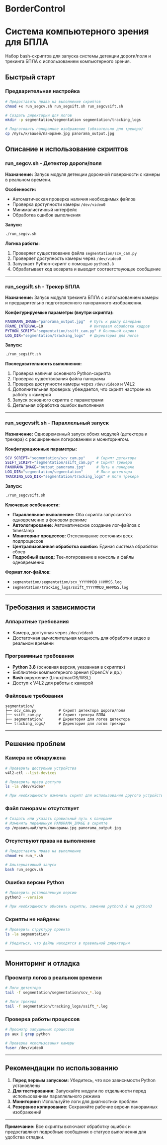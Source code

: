 # BorderControl
# Система компьютерного зрения для БПЛА

Набор bash-скриптов для запуска системы детекции дороги/поля и трекинга БПЛА с использованием компьютерного зрения.

## Быстрый старт

### Предварительная настройка

```bash
# Предоставить права на выполнение скриптов
chmod +x run_segcv.sh run_segsift.sh run_segcvsift.sh

# Создать директории для логов
mkdir -p segmentation/segmentation segmentation/tracking_logs

# Подготовить панорамное изображение (обязательно для трекера)
cp /путь/к/вашей/панораме.jpg panorama_output.jpg
```

## Описание и использование скриптов

### run_segcv.sh - Детектор дороги/поля

**Назначение:** Запуск модуля детекции дорожной поверхности с камеры в реальном времени.

**Особенности:**
- Автоматическая проверка наличия необходимых файлов
- Проверка доступности камеры `/dev/video0`
- Минималистичный интерфейс
- Обработка ошибок выполнения

**Запуск:**
```bash
./run_segcv.sh
```

**Логика работы:**
1. Проверяет существование файла `segmentation/scv_cam.py`
2. Проверяет доступность камеры через `/dev/video0`
3. Запускает Python-скрипт с помощью `python3.8`
4. Обрабатывает код возврата и выводит соответствующее сообщение

---

### run_segsift.sh - Трекер БПЛА

**Назначение:** Запуск модуля трекинга БПЛА с использованием камеры и предварительно подготовленного панорамного изображения.

**Конфигурируемые параметры (внутри скрипта):**
```bash
PANORAMA_IMAGE="panorama_output.jpg"  # Путь к файлу панорамы
FRAME_INTERVAL=10                     # Интервал обработки кадров
PYTHON_SCRIPT="segmentation/ssift_cam.py" # Основной скрипт
LOG_DIR="segmentation/tracking_logs"  # Директория для логов
```

**Запуск:**
```bash
./run_segsift.sh
```

**Последовательность выполнения:**
1. Проверка наличия основного Python-скрипта
2. Проверка существования файла панорамы
3. Проверка доступности камеры через `/dev/video0` и V4L2
4. Дополнительная проверка: убеждается, что скрипт настроен на работу с камерой
5. Запуск основного скрипта с параметрами
6. Детальная обработка ошибок выполнения

---

### run_segcvsift.sh - Параллельный запуск

**Назначение:** Одновременный запуск обоих модулей (детектора и трекера) с расширенным логированием и мониторингом.

**Конфигурационные параметры:**
```bash
SCV_SCRIPT="segmentation/scv_cam.py"     # Скрипт детектора
SSIFT_SCRIPT="segmentation/ssift_cam.py" # Скрипт трекера
PANORAMA_IMAGE="output_panorama.jpg"     # Путь к панораме
LOG_DIR="segmentation/segmentation"      # Логи детектора
TRACKING_LOG_DIR="segmentation/tracking_logs" # Логи трекера
```

**Запуск:**
```bash
./run_segcvsift.sh
```

**Ключевые особенности:**
- **Параллельное выполнение:** Оба скрипта запускаются одновременно в фоновом режиме
- **Автологирование:** Автоматическое создание лог-файлов с timestamp
- **Мониторинг процессов:** Отслеживание состояния всех подпроцессов
- **Централизованная обработка ошибок:** Единая система обработки сбоев
- **Подробный вывод:** Tee-логирование в консоль и файлы одновременно

**Формат лог-файлов:**
- `segmentation/segmentation/scv_YYYYMMDD_HHMMSS.log`
- `segmentation/tracking_logs/ssift_YYYYMMDD_HHMMSS.log`

---

## Требования и зависимости

### Аппаратные требования
- Камера, доступная через `/dev/video0`
- Достаточная вычислительная мощность для обработки видео в реальном времени

### Программные требования
- **Python 3.8** (основная версия, указанная в скриптах)
- Библиотеки компьютерного зрения (OpenCV и др.)
- **Bash** окружение (Linux/macOS/WSL)
- Доступ к V4L2 для работы с камерой

### Файловые требования
```
segmentation/
├── scv_cam.py          # Скрипт детектора дороги/поля
├── ssift_cam.py        # Скрипт трекера БПЛА
├── segmentation/       # Директория для логов детектора
└── tracking_logs/      # Директория для логов трекера
```

---

## Решение проблем

### Камера не обнаружена
```bash
# Проверить доступные устройства
v4l2-ctl --list-devices

# Проверить права доступа
ls -la /dev/video*

# При необходимости изменить скрипт для использования другого устройства
```

### Файл панорамы отсутствует
```bash
# Создать или указать правильный путь к панораме
# Изменить переменную PANORAMA_IMAGE в скрипте
cp /правильный/путь/панорамы.jpg panorama_output.jpg
```

### Отсутствуют права на выполнение
```bash
# Предоставить права на выполнение
chmod +x run_*.sh

# Альтернативный запуск
bash run_segcv.sh
```

### Ошибка версии Python
```bash
# Проверить установленную версию
python3 --version

# При необходимости обновить скрипты, заменив python3.8 на python3
```

### Скрипты не найдены
```bash
# Проверить структуру проекта
ls -la segmentation/

# Убедиться, что файлы находятся в правильной директории
```

---

## Мониторинг и отладка

### Просмотр логов в реальном времени
```bash
# Логи детектора
tail -f segmentation/segmentation/scv_*.log

# Логи трекера  
tail -f segmentation/tracking_logs/ssift_*.log
```

### Проверка работы процессов
```bash
# Просмотр запущенных процессов
ps aux | grep python

# Проверка использования камеры
fuser /dev/video0
```

---

##  Рекомендации по использованию

1. **Перед первым запуском:** Убедитесь, что все зависимости Python установлены
2. **Для тестирования:** Запускайте модули по отдельности перед использованием параллельного режима
3. **Мониторинг:** Используйте логи для диагностики проблем
4. **Резервное копирование:** Сохраняйте рабочие версии панорамных изображений

---

**Примечание:** Все скрипты включают обработку ошибок и предоставляют подробные сообщения о статусе выполнения для удобства отладки.